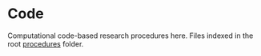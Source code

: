 # Code
Computational code-based research procedures here. Files indexed in the root [procedures](../) folder.
